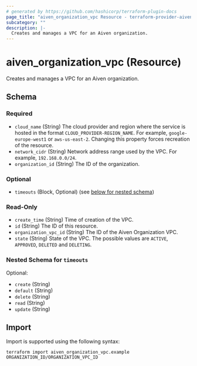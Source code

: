 ```yaml
---
# generated by https://github.com/hashicorp/terraform-plugin-docs
page_title: "aiven_organization_vpc Resource - terraform-provider-aiven"
subcategory: ""
description: |-
  Creates and manages a VPC for an Aiven organization.
---
```


# aiven_organization_vpc (Resource)

Creates and manages a VPC for an Aiven organization.



<!-- schema generated by tfplugindocs -->
## Schema

### Required

- `cloud_name` (String) The cloud provider and region where the service is hosted in the format `CLOUD_PROVIDER-REGION_NAME`. For example, `google-europe-west1` or `aws-us-east-2`. Changing this property forces recreation of the resource.
- `network_cidr` (String) Network address range used by the VPC. For example, `192.168.0.0/24`.
- `organization_id` (String) The ID of the organization.

### Optional

- `timeouts` (Block, Optional) (see [below for nested schema](#nestedblock--timeouts))

### Read-Only

- `create_time` (String) Time of creation of the VPC.
- `id` (String) The ID of this resource.
- `organization_vpc_id` (String) The ID of the Aiven Organization VPC.
- `state` (String) State of the VPC. The possible values are `ACTIVE`, `APPROVED`, `DELETED` and `DELETING`.

<a id="nestedblock--timeouts"></a>
### Nested Schema for `timeouts`

Optional:

- `create` (String)
- `default` (String)
- `delete` (String)
- `read` (String)
- `update` (String)

## Import

Import is supported using the following syntax:

```shell
terraform import aiven_organization_vpc.example ORGANIZATION_ID/ORGANIZATION_VPC_ID
```
